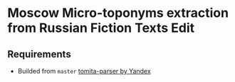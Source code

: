 # Moscow Micro-toponyms extraction from Russian Fiction Texts Edit

## Requirements

  - Builded from `master` [tomita-parser by Yandex](https://github.com/yandex/tomita-parser)
